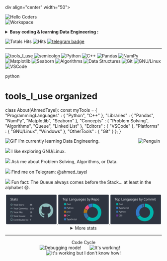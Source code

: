 div align="center" width="50">

<img src="https://github.com/SP-XD/SP-XD/blob/main/images/hellocoders_rounded.gif?raw=true" alt="Hello Coders" width="60%"/> <br>
<img src="https://github.com/SP-XD/SP-XD/blob/main/images/dev-working_rounded.gif?raw=true" alt="Workspace"  width="40%"/><br> 

<details>
<p><strong> <summary>  Busy coding & learning Data Engineering :   </summary> </strong></p>

[![Spotify](https://spotify-readme.sp-xd.vercel.app/api/spotify)](https://open.spotify.com/) <be>

</details>

![Totals Hits](https://komarev.com/ghpvc/?username=ahmed-tayel&style=flat&color=orange&label=PROFILE+VIEWS)
![Hits](https://hits.seeyoufarm.com/api/count/incr/badge.svg?url=https%3A%2F%2Fgithub.com%2Fahmed-tayel&count_bg=%2379C83D&title_bg=%23555555&icon=mediafire.svg&icon_color=%23E7E7E7&title=HITS&edge_flat=false)
[![telegram badge](https://img.shields.io/badge/Ahmed--Tayel-grey?style=flat&logo=telegram)](https://t.me/) <br>
</div>

<hr></hr>

![tools_I_use](https://img.shields.io/badge/-%F0%9F%9A%80%20Tools%20I%20use-orange)
![semicolon](https://img.shields.io/badge/-%3A-orange)
![Python](https://img.shields.io/badge/Python-FFD43B?style=flat&logo=python&logoColor=darkgreen)
![C++](https://img.shields.io/badge/C++-00599C?style=flat&logo=c%2B%2B&logoColor=white)
![Pandas](https://img.shields.io/badge/pandas-%23150458.svg?style=flat&logo=pandas&logoColor=white)
![NumPy](https://img.shields.io/badge/numpy-%23013243.svg?style=flat&logo=numpy&logoColor=white)
![Matplotlib](https://img.shields.io/badge/Matplotlib-323330?style=flat&logo=plotly&logoColor=white)
![Seaborn](https://img.shields.io/badge/Seaborn-009688?style=flat&logo=python&logoColor=white)
![Algorithms](https://img.shields.io/badge/Algorithms-007ACC?style=flat&logo=thealgorithms&logoColor=white)
![Data Structures](https://img.shields.io/badge/Data%20Structures-4EAA25?style=flat&logo=python&logoColor=white)
![Git](https://img.shields.io/badge/GIT-E44C30?style=flat&logo=git&logoColor=white)
![GNU/Linux](https://img.shields.io/badge/Linux-FCC624?style=flat&logo=linux&logoColor=black)
![VSCode](https://img.shields.io/badge/Visual_Studio_Code-0078D4?style=flat&logo=visual%20studio%20code&logoColor=white)

python
# tools_I_use organized

class About(AhmedTayel): 
  const myTools = {  
    "ProgrammingLanguages" : { "Python", "C++" },
    "Libraries" : { "Pandas", "NumPy", "Matplotlib", "Seaborn" },
    "Concepts" : { "Problem Solving", "Algorithms", "Queue", "Linked List" },
    "Editors" : { "VSCode" },
    "Platforms" : { "GNU/Linux", "Windows" },
    "OtherTools" : { "Git" }
  };
}

<img alt="GIF" src="https://github.com/SP-XD/SP-XD/blob/main/images/Developer.gif" width="25" />   I’m currently learning Data Engineering. <img align="right" src="https://raw.githubusercontent.com/Tarikul-Islam-Anik/Animated-Fluent-Emojis/master/Emojis/Animals/Penguin.png" alt="Penguin" width="15%" /><br>

<img src="https://github.com/SP-XD/SP-XD/blob/main/images/hyperkitty.gif?raw=true" width="20" />    I like exploring GNU/Linux. <br>

<img src="https://github.com/SP-XD/SP-XD/blob/main/images/message.gif?raw=true" width="25" />   Ask me about Problem Solving, Algorithms, or Data. <br>

<img src="https://github.com/SP-XD/SP-XD/blob/main/images/letterbox.gif?raw=true" width="25" />   Find me on Telegram: @ahmed_tayel<br>

  <img src="https://github.com/SP-XD/SP-XD/blob/main/images/lightning.gif?raw=true" width="12" />    Fun fact: The Queue always comes before the Stack… at least in the alphabet 😄.<br>


<div align="center" >
<a  href="https://github.com/ahmed-tayel"><img src="https://raw.githubusercontent.com/SP-XD/profile-summary-cards/master/profile-summary-card-output/nord_dark/3-stats.svg" width="32.5%">
<img src="https://raw.githubusercontent.com/SP-XD/profile-summary-cards/master/profile-summary-card-output/nord_dark/1-repos-per-language.svg" width="32.5%">
<img src="https://raw.githubusercontent.com/SP-XD/profile-summary-cards/master/profile-summary-card-output/nord_dark/2-most-commit-language.svg" width="32.5%"></a><details>
  <summary>More stats</summary><img align="center" src="https://raw.githubusercontent.com/SP-XD/profile-summary-cards/master/profile-summary-card-output/nord_dark/0-profile-details.svg" ></details><hr></hr>Code Cycle<br>

<img src="https://raw.githubusercontent.com/Tarikul-Islam-Anik/Animated-Fluent-Emojis/master/Emojis/Smilies/Face%20with%20Spiral%20Eyes.png" width="10%" alt="Debugging mode!"/>
&nbsp;&nbsp;&nbsp;&nbsp;&nbsp;
<img src="https://raw.githubusercontent.com/Tarikul-Islam-Anik/Animated-Fluent-Emojis/master/Emojis/Smilies/Relieved%20Face.png" width="10%" alt="It's working!"/>
&nbsp;&nbsp;&nbsp;&nbsp;&nbsp;
<img src="https://raw.githubusercontent.com/Tarikul-Islam-Anik/Animated-Fluent-Emojis/master/Emojis/Smilies/Astonished%20Face.png" width="10%" alt="It's working but I don't know how!"/><br></div>
